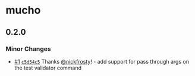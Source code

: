 # mucho

## 0.2.0

### Minor Changes

- [#1](https://github.com/solana-developers/mucho/pull/1)
  [`c5d54c5`](https://github.com/solana-developers/mucho/commit/c5d54c5e4b94d32256a6a891abab2d4bd8598314)
  Thanks [@nickfrosty](https://github.com/nickfrosty)! - add support for pass
  through args on the test validator command
